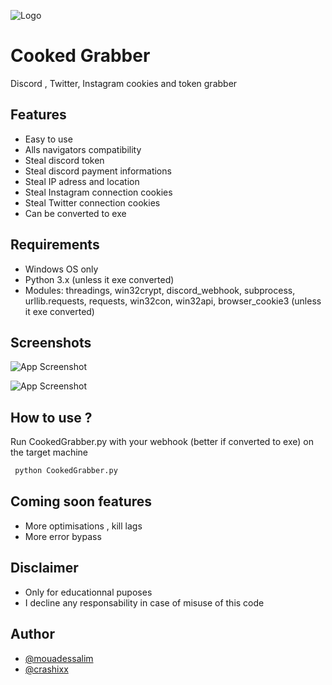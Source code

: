 
![Logo](https://imgur.com/lCyX6TX.png)


# Cooked Grabber

Discord , Twitter, Instagram cookies and token grabber

## Features

- Easy to use
- Alls navigators compatibility
- Steal discord token
- Steal discord payment informations
- Steal IP adress and location
- Steal Instagram connection cookies
- Steal Twitter connection cookies
- Can be converted to exe
## Requirements

- Windows OS only
- Python 3.x (unless it exe converted)
- Modules: threadings, win32crypt, discord_webhook, subprocess, urllib.requests, requests, win32con, win32api, browser_cookie3 (unless it exe converted)


## Screenshots

![App Screenshot](https://imgur.com/btX4Sro.png)

![App Screenshot](https://imgur.com/Fax7uTB.png)

## How to use ?

Run CookedGrabber.py with your webhook (better if converted to exe) on the target machine

```bash
 python CookedGrabber.py
```
## Coming soon features 
- More optimisations , kill lags
- More error bypass
## Disclaimer
- Only for educationnal puposes
- I decline any responsability in case of misuse of this code

## Author

- [@mouadessalim](https://github.com/mouadessalim)
- [@crashixx](https://github.com/crashixx)
